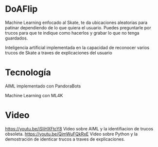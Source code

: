 # DoAFlip
Machine Learning enfocado al Skate, te da ubicaciones aleatorias para patinar dependiendo de lo que quiera el usuario.
Puedes preguntarle por trucos para que te indique como hacerlos y grabar lo que no tenga guardados.

Inteligencia artificial implementada en la capacidad de reconocer varios trucos de Skate a traves de explicaciones del usuario

# Tecnología 
AIML implementado con PandoraBots

Machine Learning con ML4K

# Video
https://youtu.be/iSliHXFtcY8 Video sobre AIML y la identifiacion de trucos obsoleta.
https://youtu.be/QimWuFQkRxE Video sobre Python y la demostración de identicar trucos a traves de explicaciones.
